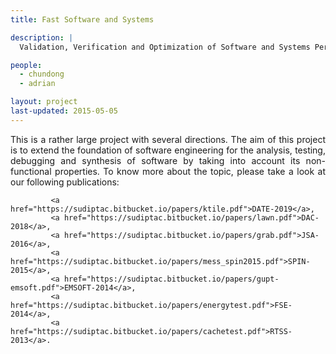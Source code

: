 ```yaml
---
title: Fast Software and Systems 

description: |
  Validation, Verification and Optimization of Software and Systems Performance.

people:
  - chundong
  - adrian

layout: project
last-updated: 2015-05-05
---
```

<p style="text-align:justify">
			This is a rather large project with several directions. The aim of this project is to extend the 
			foundation of software engineering for the analysis, testing, debugging and synthesis of software 
			by taking into account its non-functional properties. To know more about the topic, please take 
			a look at our following publications: 

			 <a href="https://sudiptac.bitbucket.io/papers/ktile.pdf">DATE-2019</a>,
			 <a href="https://sudiptac.bitbucket.io/papers/lawn.pdf">DAC-2018</a>,
			 <a href="https://sudiptac.bitbucket.io/papers/grab.pdf">JSA-2016</a>,
			 <a href="https://sudiptac.bitbucket.io/papers/mess_spin2015.pdf">SPIN-2015</a>,
			 <a href="https://sudiptac.bitbucket.io/papers/gupt-emsoft.pdf">EMSOFT-2014</a>, 
			 <a href="https://sudiptac.bitbucket.io/papers/energytest.pdf">FSE-2014</a>, 
			 <a href="https://sudiptac.bitbucket.io/papers/cachetest.pdf">RTSS-2013</a>.	
			
</p>
